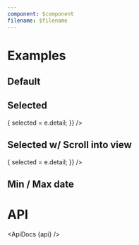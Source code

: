 ```yaml
---
component: $component
filename: $filename
---
```


<script lang="ts">
  import { addYears, startOfYear, subYears } from 'date-fns';

  import api from '$lib/components/YearList.svelte?raw&sveld';
  import ApiDocs from '$lib/components/ApiDocs.svelte';

  import Preview from '$lib/components/Preview.svelte';
  import YearList from '$lib/components/YearList.svelte';

  let selected = new Date('1982-03-30');
</script>

# Examples

## Default

<Preview>
  <YearList />
</Preview>

## Selected

<Preview>
  <YearList
    {selected}
    on:dateChange={(e) => {
      selected = e.detail;
    }}
  />
</Preview>

## Selected w/ Scroll into view

<Preview>
  <div class="overflow-auto h-64">
  <YearList
    minDate={subYears(selected, 10)}
    maxDate={addYears(selected, 10)}
    {selected}
    on:dateChange={(e) => {
      selected = e.detail;
    }}
  />
  </div>
</Preview>

## Min / Max date

<Preview>
  <YearList
    minDate={startOfYear(subYears(new Date(), 3))}
    maxDate={new Date()}
  />
</Preview>

# API

<ApiDocs {api} />
